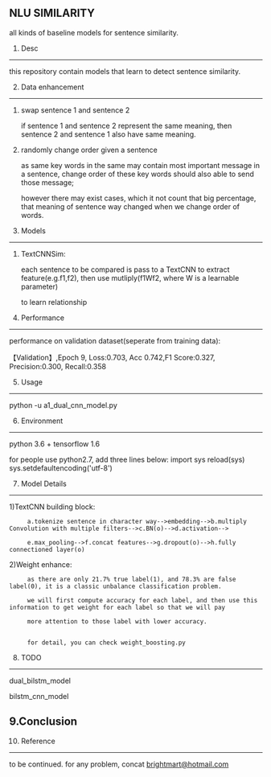 NLU SIMILARITY
-------------------------------------------------------------------------
all kinds of baseline models for sentence similarity.

1. Desc
-------------------------------------------------------------------------

this repository contain models that learn to detect sentence similarity.

2. Data enhancement
-------------------------------------------------------------------------

1) swap sentence 1 and sentence 2

   if sentence 1 and sentence 2 represent the same meaning, then sentence 2 and sentence 1 also have same meaning.

2) randomly change order given a sentence

   as same key words in the same may contain most important message in a sentence, change order of these key words should also able to send those message;

   however there may exist cases, which it not count that big percentage, that meaning of sentence way changed when we change order of words.


3. Models
-------------------------------------------------------------------------

1) TextCNNSim:

      each sentence to be compared is pass to a TextCNN to extract feature(e.g.f1,f2), then use mutliply(f1Wf2, where W is a learnable parameter)

      to learn relationship


4. Performance
-------------------------------------------------------------------------

   performance on validation dataset(seperate from training data):

   【Validation】,Epoch 9, Loss:0.703, Acc 0.742,F1 Score:0.327, Precision:0.300, Recall:0.358



5. Usage
-------------------------------------------------------------------------

  python -u a1_dual_cnn_model.py

6. Environment
-------------------------------------------------------------------------

   python 3.6 + tensorflow 1.6

   for people use python2.7, add three lines below:
      import sys
      reload(sys)
      sys.setdefaultencoding('utf-8')

7. Model Details
-------------------------------------------------------------------------

   1)TextCNN building block:

         a.tokenize sentence in character way-->embedding-->b.multiply Convolution with multiple filters-->c.BN(o)-->d.activation-->

         e.max_pooling-->f.concat features-->g.dropout(o)-->h.fully connectioned layer(o)

   2)Weight enhance:

         as there are only 21.7% true label(1), and 78.3% are false label(0), it is a classic unbalance classification problem.

         we will first compute accuracy for each label, and then use this information to get weight for each label so that we will pay

         more attention to those label with lower accuracy.


         for detail, you can check weight_boosting.py

8. TODO
-------------------------------------------------------------------------

   dual_bilstm_model

   bilstm_cnn_model


9.Conclusion
-------------------------------------------------------------------------

10. Reference
-------------------------------------------------------------------------

to be continued. for any problem, concat brightmart@hotmail.com
